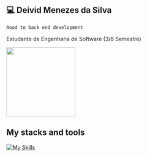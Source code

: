 ## 💻 Deivid Menezes da Silva

```Road to back end development```

Estudante de Engenharia de Software (3/8 Semestre)

<div> 
<img height="180em" src="https://github-readme-stats.vercel.app/api?username=menezes0067&show_icons=true&theme=dark">
</div>

## My stacks and tools
[![My Skills](https://skillicons.dev/icons?i=ts,php,java,spring,mysql,postgres,nodejs,neovim,idea,vscode,git,docker,linux)](https://skillicons.dev)

